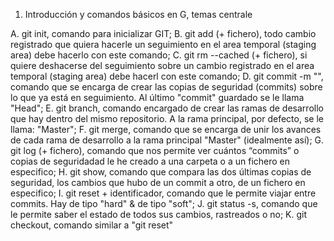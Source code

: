 1. Introducción y comandos básicos en G, temas centrale
 
A. git init, comando para inicializar GIT; 
B. git add (+ fichero), todo cambio registrado que quiera hacerle un seguimiento en el area temporal (staging area) debe hacerlo con este comando; 
C. git rm --cached (+ fichero), si quiere deshacerse del seguimiento sobre un cambio registrado en el area temporal (staging area) debe hacerl con este comando; 
D. git commit -m "", comando que se encarga de crear las copias de seguridad (commits) sobre lo que ya está en seguimiento. Al último "commit" guardado se le llama "Head"; 
E. git branch, comando encargado de crear las ramas de desarrollo que hay dentro del mismo repositorio. A la rama principal, por defecto, se le llama: "Master";
F. git merge, comando que se encarga de unir los avances de cada rama de desarrollo a la rama principal "Master" (idealmente así); 
G. git log (+ fichero), comando que nos permite ver cuántos “commits” o copias de seguridadad le he creado a una carpeta o a un fichero en especifico; 
H. git show, comando que compara las dos últimas copias de seguridad, los cambios que hubo de un commit a otro, de un fichero en especifico; 
I. git reset + identificador, comando que le permite viajar entre commits. Hay de tipo "hard" & de tipo "soft"; 
J. git status -s, comando que le permite saber el estado de todos sus cambios, rastreados o no; 
K. git checkout, comando similar a "git reset"
